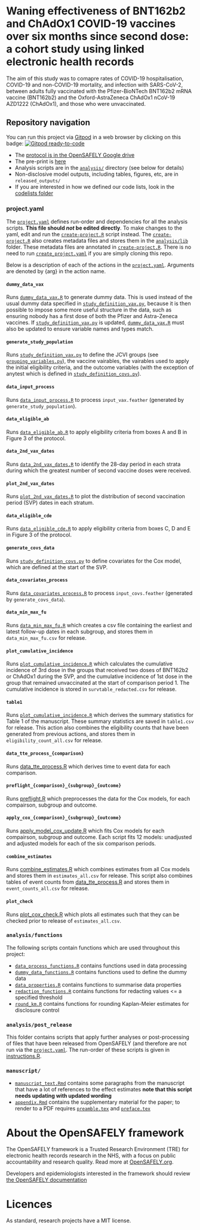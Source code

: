 # Waning effectiveness of BNT162b2 and ChAdOx1 COVID-19 vaccines over six months since second dose: a cohort study using linked electronic health records

The aim of this study was to comapre rates of COVID-19 hospitalisation, COVID-19 and non-COVID-19 mortality, and infection with SARS-CoV-2, between adults fully vaccinated with the Pfizer-BioNTech BNT162b2 mRNA vaccine (BNT162b2) and the Oxford-AstraZeneca ChAdOx1 nCoV-19 AZD1222 (ChAdOx1), and those who were unvaccinated.

## Repository navigation

You can run this project via [Gitpod](https://gitpod.io) in a web browser by clicking on this badge: [![Gitpod ready-to-code](https://img.shields.io/badge/Gitpod-ready--to--code-908a85?logo=gitpod)](https://gitpod.io/#https://github.com/opensafely/covid-ve-change-over-time)

* The [protocol is in the OpenSAFELY Google drive]()
* The pre-print is [here](https://www.medrxiv.org/content/10.1101/2022.03.23.22272804v1)
* Analysis scripts are in the [`analysis/`](./analysis) directory (see below for details)
* Non-disclosive model outputs, including tables, figures, etc, are in `released_outputs/`
* If you are interested in how we defined our code lists, look in the [codelists folder](./codelists/)

### project.yaml
The [`project.yaml`](./project.yaml) defines run-order and dependencies for all the analysis scripts. 
**This file should *not* be edited directly**. To make changes to the yaml, edit and run the [`create-project.R`](./create-project.R) script instead.
The [`create-project.R`](./create-project.R) also creates metadata files and stores them in the [`analysis/lib`](./analysis/lib) folder.
These metadata files are annotated in [`create-project.R`](./create-project.R).
There is no need to run [`create_project.yaml`](./create_project.R) if you are simply cloning this repo.

Below is a description of each of the actions in the [`project.yaml`](./project.yaml). Arguments are denoted by {arg} in the action name.

#### `dummy_data_vax`
Runs [`dummy_data_vax.R`](analysis/dummy_data_vax.R) to generate dummy data. 
This is used instead of the usual dummy data specified in [`study_definition_vax.py`](analysis/study_definition_vax.py), because it is then possible to impose some more useful structure in the data, such as ensuring nobody has a first dose of both the Pfizer and Astra-Zeneca vaccines. 
If [`study_definition_vax.py`](analysis/study_definition_vax.py) is updated, [`dummy_data_vax.R`](analysis/dummy_data_vax.R) must also be updated to ensure variable names and types match.

#### `generate_study_population`
Runs [`study_definition_vax.py`](analysis/study_definition_vax.py) to define the JCVI groups (see [`grouping_variables.py`](analysis/grouping_variables.py)), the vaccine vairables, the vairables used to apply the initial eligibility criteria, and the outcome variables (with the exception of anytest which is defined in [`study_definition_covs.py`](analysis/study_definition_covs.py)).

#### `data_input_process`
Runs [`data_input_process.R`](analysis/preprocess/data_input_process.R) to process `input_vax.feather` (generated by `generate_study_population`).

#### `data_eligible_ab`
Runs [`data_eligible_ab.R`](analysis/preprocess/data_eligible_ab.R) to apply eligibility criteria from boxes A and B in Figure 3 of the protocol.

#### `data_2nd_vax_dates`
Runs [`data_2nd_vax_dates.R`](analysis/second_vax_period/data_2nd_vax_dates.R) to identify the 28-day period in each strata during which the greatest number of second vaccine doses were received.

#### `plot_2nd_vax_dates`
Runs [`plot_2nd_vax_dates.R`](analysis/second_vax_period/plot_2nd_vax_dates.R) to plot the distribution of second vaccination period (SVP) dates in each stratum.

#### `data_eligible_cde`
Runs [`data_eligible_cde.R`](analysis/preprocess/data_eligible_cde.R) to apply eligibility criteria from boxes C, D and E in Figure 3 of the protocol.

#### `generate_covs_data`
Runs [`study_definition_covs.py`](analysis/study_definition_covs.py) to define covariates for the Cox model, which are defined at the start of the SVP.

#### `data_covariates_process`
Runs [`data_covariates_process.R`](analysis/preprocess/data_covariates_process.R) to process `input_covs.feather` (generated by `generate_covs_data`).

#### `data_min_max_fu`
Runs [`data_min_max_fu.R`](analysis/comparisons/data_min_max_fu.R) which creates a csv file containing the earliest and latest follow-up dates in each subgroup, and stores them in `data_min_max_fu.csv` for release.

#### `plot_cumulative_incidence`
Runs [`plot_cumulative_incidence.R`](analysis/subsequent_vax/plot_cumulative_incidence.R) which calculates the cumulative incidence of 3rd dose in the groups that received two doses of BNT162b2 or ChAdOx1 during the SVP, and the cumulative incidence of 1st dose in the group that remained unvaccinated at the start of comparison period 1.
The cumulative incidence is stored in `survtable_redacted.csv` for release.

#### `table1`
Runs [`plot_cumulative_incidence.R`](analysis/report/table1.R)  which derives the summary statistics for Table 1 of the manuscript.
These summary statistics are saved in `table1.csv` for release.
This action also combines the eligibility counts that have been generated from previous actions, and stores them in `eligibility_count_all.csv` for release.

#### `data_tte_process_{comparison}`
Runs [data_tte_process.R](analysis/comparisons/data_tte_process.R) which derives time to event data for each comparison.

#### `preflight_{comparison}_{subgroup}_{outcome}`
Runs [preflight.R](analysis/comparisons/preflight.R) which preprocesses the data for the Cox models, for each compairson, subgroup and outcome.

#### `apply_cox_{comparison}_{subgroup}_{outcome}`
Runs [apply_model_cox_update.R](analysis/comparisons/apply_model_cox_update.R) which fits Cox models for each compairson, subgroup and outcome.
Each script fits 12 models: unadjusted and adjusted models for each of the six comparison periods.

#### `combine_estimates`
Runs [combine_estimates.R](analysis/comparisons/combine_estimates.R) which combines estimates from all Cox models and stores them in `estimates_all.csv` for release.
This script also combines tables of event counts from [data_tte_process.R](analysis/comparisons/data_tte_process.R) and stores them in `event_counts_all.csv` for release.

#### `plot_check`
Runs [plot_cox_check.R](analysis/comparisons/plot_cox_check.R) which plots all estimates such that they can be checked prior to release of `estimates_all.csv`.

### `analysis/functions`
The following scripts contain functions which are used throughout this project:
* [`data_process_functions.R`](analysis/lib/data_process_functions.R) contains functions used in data processing
* [`dummy_data_functions.R`](analysis/lib/dummy_data_functions.R) contains functions used to define the dummy data
* [`data_properties.R`](analysis/lib/data_properties.R) contains functions to summarise data properties
* [`redaction_functions.R`](analysis/lib/redaction_functions.R) contains functions for redacting values <= a specified threshold
* [`round_km.R`](analysis/lib/round_km.R) contains functions for rounding Kaplan-Meier estimates for disclosure control


### `analysis/post_release`
This folder contains scripts that apply further analyses or post-processing of files that have been released from OpenSAFELY (and therefore are not run via the [`project.yaml`](./project.yaml).
The run-order of these scripts is given in [instructions.R](analysis/post_release/instructions.R).

### `manuscript/`

* [`manuscript_text.Rmd`](manuscript/manuscript_text.Rmd) contains some paragraphs from the manuscript that have a lot of references to the effect estimates **note that this script needs updating with updated wording**
* [`appendix.Rmd`](manuscript/appendix.Rmd) contains the supplementary material for the paper; to render to a PDF requires [`preamble.tex`](manuscript/preamble.tex) and [`preface.tex`](manuscript/preface.tex)

# About the OpenSAFELY framework

The OpenSAFELY framework is a Trusted Research Environment (TRE) for electronic
health records research in the NHS, with a focus on public accountability and
research quality. Read more at [OpenSAFELY.org](https://opensafely.org).

Developers and epidemiologists interested in the framework should review [the OpenSAFELY documentation](https://docs.opensafely.org)

# Licences
As standard, research projects have a MIT license. 
